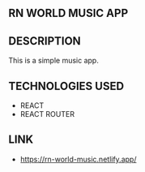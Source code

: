 ## RN WORLD MUSIC APP

## DESCRIPTION
This is a simple music app.

## TECHNOLOGIES USED
- REACT
- REACT ROUTER

## LINK
- https://rn-world-music.netlify.app/

